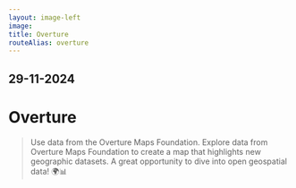 ```yaml
---
layout: image-left
image:
title: Overture
routeAlias: overture
---
```


## 29-11-2024

# Overture

> Use data from the Overture Maps Foundation. Explore data from Overture Maps Foundation to create a map that highlights new geographic datasets. A great opportunity to dive into open geospatial data! 🌍📊
